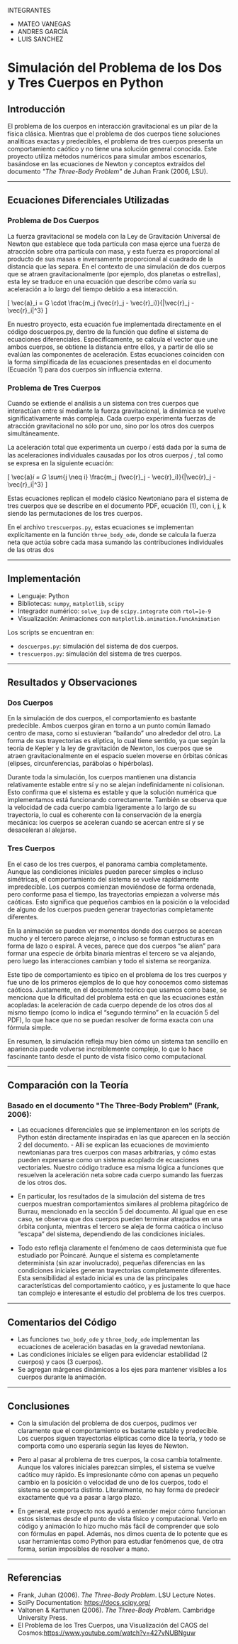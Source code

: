 INTEGRANTES
- MATEO VANEGAS
- ANDRES GARCÍA
- LUIS SANCHEZ


# Simulación del Problema de los Dos y Tres Cuerpos en Python

## Introducción
El problema de los cuerpos en interacción gravitacional es un pilar de la física clásica. Mientras que el problema de dos cuerpos tiene soluciones analíticas exactas y predecibles, el problema de tres cuerpos presenta un comportamiento caótico y no tiene una solución general conocida. Este proyecto utiliza métodos numéricos para simular ambos escenarios, basándose en las ecuaciones de Newton y conceptos extraídos del documento _"The Three-Body Problem"_ de Juhan Frank (2006, LSU).

---

## Ecuaciones Diferenciales Utilizadas

### Problema de Dos Cuerpos

La fuerza gravitacional se modela con la Ley de Gravitación Universal de Newton que establece que toda partícula con masa ejerce una fuerza de atracción sobre otra partícula con masa, y esta fuerza es proporcional al producto de sus masas e inversamente proporcional al cuadrado de la distancia que las separa. En el contexto de una simulación de dos cuerpos que se atraen gravitacionalmente (por ejemplo, dos planetas o estrellas), esta ley se traduce en una ecuación que describe cómo varía su aceleración a lo largo del tiempo debido a esa interacción.

\[ \vec{a}_i = G \cdot \frac{m_j (\vec{r}_j - \vec{r}_i)}{|\vec{r}_j - \vec{r}_i|^3} \]

En nuestro proyecto, esta ecuación fue implementada directamente en el código doscuerpos.py, dentro de la función que define el sistema de ecuaciones diferenciales. Específicamente, se calcula el vector que une ambos cuerpos, se obtiene la distancia entre ellos, y a partir de ello se evalúan las componentes de aceleración. Estas ecuaciones coinciden con la forma simplificada de las ecuaciones presentadas en el documento (Ecuación 1) para dos cuerpos sin influencia externa.

### Problema de Tres Cuerpos

Cuando se extiende el análisis a un sistema con tres cuerpos que interactúan entre sí mediante la fuerza gravitacional, la dinámica se vuelve significativamente más compleja. Cada cuerpo experimenta fuerzas de atracción gravitacional no sólo por uno, sino por los otros dos cuerpos simultáneamente.

La aceleración total que experimenta un cuerpo  𝑖 está dada por la suma de las aceleraciones individuales causadas por los otros cuerpos   𝑗  , tal como se expresa en la siguiente ecuación:

\[ \vec{a}_i = G \sum_{j \neq i} \frac{m_j (\vec{r}_j - \vec{r}_i)}{|\vec{r}_j - \vec{r}_i|^3} \]

Estas ecuaciones replican el modelo clásico Newtoniano para el sistema de tres cuerpos que se describe en el documento PDF, ecuación (1), con i, j, k siendo las permutaciones de los tres cuerpos.


En el archivo `trescuerpos.py`, estas ecuaciones se implementan explícitamente en la función `three_body_ode`, donde se calcula la fuerza neta que actúa sobre cada masa sumando las contribuciones individuales de las otras dos


---

## Implementación

- Lenguaje: Python 
- Bibliotecas: `numpy`, `matplotlib`, `scipy`
- Integrador numérico: `solve_ivp` de `scipy.integrate` con `rtol=1e-9`
- Visualización: Animaciones con `matplotlib.animation.FuncAnimation`

Los scripts se encuentran en:
- `doscuerpos.py`: simulación del sistema de dos cuerpos.
- `trescuerpos.py`: simulación del sistema de tres cuerpos.

---

## Resultados y Observaciones

### Dos Cuerpos
En la simulación de dos cuerpos, el comportamiento es bastante predecible. Ambos cuerpos giran en torno a un punto común llamado centro de masa, como si estuvieran “bailando” uno alrededor del otro. La forma de sus trayectorias es elíptica, lo cual tiene sentido, ya que según la teoría de Kepler y la ley de gravitación de Newton, los cuerpos que se atraen gravitacionalmente en el espacio suelen moverse en órbitas cónicas (elipses, circunferencias, parábolas o hipérbolas).

Durante toda la simulación, los cuerpos mantienen una distancia relativamente estable entre sí y no se alejan indefinidamente ni colisionan. Esto confirma que el sistema es estable y que la solución numérica que implementamos está funcionando correctamente. También se observa que la velocidad de cada cuerpo cambia ligeramente a lo largo de su trayectoria, lo cual es coherente con la conservación de la energía mecánica: los cuerpos se aceleran cuando se acercan entre sí y se desaceleran al alejarse.

### Tres Cuerpos
En el caso de los tres cuerpos, el panorama cambia completamente. Aunque las condiciones iniciales pueden parecer simples o incluso simétricas, el comportamiento del sistema se vuelve rápidamente impredecible. Los cuerpos comienzan moviéndose de forma ordenada, pero conforme pasa el tiempo, las trayectorias empiezan a volverse más caóticas. Esto significa que pequeños cambios en la posición o la velocidad de alguno de los cuerpos pueden generar trayectorias completamente diferentes.

En la animación se pueden ver momentos donde dos cuerpos se acercan mucho y el tercero parece alejarse, o incluso se forman estructuras en forma de lazo o espiral. A veces, parece que dos cuerpos “se alían” para formar una especie de órbita binaria mientras el tercero se va alejando, pero luego las interacciones cambian y todo el sistema se reorganiza.

Este tipo de comportamiento es típico en el problema de los tres cuerpos y fue uno de los primeros ejemplos de lo que hoy conocemos como sistemas caóticos. Justamente, en el documento teórico que usamos como base, se menciona que la dificultad del problema está en que las ecuaciones están acopladas: la aceleración de cada cuerpo depende de los otros dos al mismo tiempo (como lo indica el “segundo término” en la ecuación 5 del PDF), lo que hace que no se puedan resolver de forma exacta con una fórmula simple.

En resumen, la simulación refleja muy bien cómo un sistema tan sencillo en apariencia puede volverse increíblemente complejo, lo que lo hace fascinante tanto desde el punto de vista físico como computacional.

---

## Comparación con la Teoría

### Basado en el documento "The Three-Body Problem" (Frank, 2006):
- Las ecuaciones diferenciales que se implementaron en los scripts de Python están directamente inspiradas en las que aparecen en la sección 2 del documento. - Allí se explican las ecuaciones de movimiento newtonianas para tres cuerpos con masas arbitrarias, y cómo estas pueden expresarse como un sistema acoplado de ecuaciones vectoriales. Nuestro código traduce esa misma lógica a funciones que resuelven la aceleración neta sobre cada cuerpo sumando las fuerzas de los otros dos.

- En particular, los resultados de la simulación del sistema de tres cuerpos muestran comportamientos similares al problema pitagórico de Burrau, mencionado en la sección 5 del documento. Al igual que en ese caso, se observa que dos cuerpos pueden terminar atrapados en una órbita conjunta, mientras el tercero se aleja de forma caótica o incluso “escapa” del sistema, dependiendo de las condiciones iniciales.

- Todo esto refleja claramente el fenómeno de caos determinista que fue estudiado por Poincaré. Aunque el sistema es completamente determinista (sin azar involucrado), pequeñas diferencias en las condiciones iniciales generan trayectorias completamente diferentes. Esta sensibilidad al estado inicial es una de las principales características del comportamiento caótico, y es justamente lo que hace tan complejo e interesante el estudio del problema de los tres cuerpos.

---

## Comentarios del Código

- Las funciones `two_body_ode` y `three_body_ode` implementan las ecuaciones de aceleración basadas en la gravedad newtoniana.
- Las condiciones iniciales se eligen para evidenciar estabilidad (2 cuerpos) y caos (3 cuerpos).
- Se agregan márgenes dinámicos a los ejes para mantener visibles a los cuerpos durante la animación.

---

## Conclusiones
- Con la simulación del problema de dos cuerpos, pudimos ver claramente que el comportamiento es bastante estable y predecible. Los cuerpos siguen trayectorias elípticas como dice la teoría, y todo se comporta como uno esperaría según las leyes de Newton.

- Pero al pasar al problema de tres cuerpos, la cosa cambia totalmente. Aunque los valores iniciales parezcan simples, el sistema se vuelve caótico muy rápido. Es impresionante cómo con apenas un pequeño cambio en la posición o velocidad de uno de los cuerpos, todo el sistema se comporta distinto. Literalmente, no hay forma de predecir exactamente qué va a pasar a largo plazo.

- En general, este proyecto nos ayudó a entender mejor cómo funcionan estos sistemas desde el punto de vista físico y computacional. Verlo en código y animación lo hizo mucho más fácil de comprender que solo con fórmulas en papel. Además, nos dimos cuenta de lo potente que es usar herramientas como Python para estudiar fenómenos que, de otra forma, serían imposibles de resolver a mano.

---

## Referencias
- Frank, Juhan (2006). _The Three-Body Problem_. LSU Lecture Notes.
- SciPy Documentation: https://docs.scipy.org/
- Valtonen & Karttunen (2006). _The Three-Body Problem_. Cambridge University Press.
- El Problema de los Tres Cuerpos, una Visualización del CAOS del Cosmos:https://www.youtube.com/watch?v=427vNUBNguw 